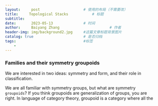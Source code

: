 ```yaml
---
layout:     post   				    # 使用的布局（不需要改）
title:     Topological Stacks 			# 标题 
subtitle:   
date:       2023-05-13 				# 时间
author:     Baiyang Zhang 						# 作者
header-img: img/background2.jpg 	#这篇文章标题背景图片
catalog: true 						# 是否归档
tags:								#标签
    - 
---
```


### Families and their symmetry groupoids

We are interested in two ideas: symmetry and form, and their role in classification.

We are all familiar with symmetry groups, but what are symmetry `groupoids`? If you think groupoids are generalization of groups, you are right. In language of category theory, groupoid is a category where all the 
